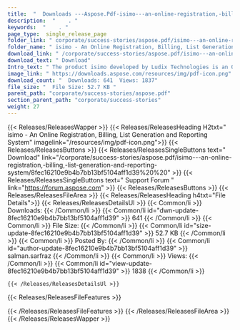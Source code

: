 ```yaml
---
title:  "  Downloads ---Aspose.Pdf-isimo---an-online-registration,-billing,-list-generation-and-reporting-system . " 
description:  "    . " 
keywords:  "    . " 
page_type:  single_release_page
folder_link: " corporate/success-stories/aspose.pdf/isimo---an-online-registration,-billing,-list-generation-and-reporting-system/"
folder_name: " isimo - An Online Registration, Billing, List Generation and Reporting System"
download_link: " /corporate/success-stories/aspose.pdf/isimo---an-online-registration,-billing,-list-generation-and-reporting-system/8fec16210e9b4b7bb13bf5104aff1d39"
download_text: " Download"
Intro_text: " The product isimo developed by Ludix Technologies is an Online Registration, Bil..."
image_link: " https://downloads.aspose.com/resources/img/pdf-icon.png"
download_count: "  Downloads: 641  Views: 1837"
file_size: "  File Size: 52.7 KB "
parent_path: "corporate/success-stories/aspose.pdf"
section_parent_path: "corporate/success-stories"
weight: 27 
---
```


{{< Releases/ReleasesWapper >}}
  {{< Releases/ReleasesHeading H2txt=" isimo - An Online Registration, Billing, List Generation and Reporting System" imagelink="/resources/img/pdf-icon.png">}}
  {{< Releases/ReleasesButtons >}}
    {{< Releases/ReleasesSingleButtons text=" Download" link="/corporate/success-stories/aspose.pdf/isimo---an-online-registration,-billing,-list-generation-and-reporting-system/8fec16210e9b4b7bb13bf5104aff1d39%20%20" >}}
    {{< Releases/ReleasesSingleButtons text=" Support Forum " link="https://forum.aspose.com" >}}
  {{< Releases/ReleasesButtons >}}
  {{< Releases/ReleasesFileArea >}}
    {{< Releases/ReleasesHeading h4txt="File Details">}}
    {{< Releases/ReleasesDetailsUl >}}
            {{< Common/li  >}} Downloads: {{< /Common/li >}} 
      {{< Common/li id="dwn-update-8fec16210e9b4b7bb13bf5104aff1d39" >}} 641 {{< /Common/li >}} 
      {{< Common/li  >}} File Size: {{< /Common/li >}} 
      {{< Common/li id="size-update-8fec16210e9b4b7bb13bf5104aff1d39" >}} 52.7 KB {{< /Common/li >}} 
      {{< Common/li  >}} Posted By: {{< /Common/li >}} 
      {{< Common/li id="author-update-8fec16210e9b4b7bb13bf5104aff1d39" >}} salman.sarfraz {{< /Common/li >}} 
      {{< Common/li  >}} Views: {{< /Common/li >}} 
      {{< Common/li id="view-update-8fec16210e9b4b7bb13bf5104aff1d39" >}} 1838 {{< /Common/li >}} 

    {{< /Releases/ReleasesDetailsUl >}}

  {{< Releases/ReleasesFileFeatures >}}
      
  {{< /Releases/ReleasesFileFeatures >}}
 {{< /Releases/ReleasesFileArea >}}
{{< /Releases/ReleasesWapper >}}


